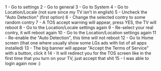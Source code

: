 1 - Go to settings
2 - Go to general
3 - Go to System
4 - Go to Location/Locale (not sure since my TV isn't in english)
5 - Uncheck the "Auto Detection" (first option)
6 - Change the selected contry to some random contry
7 - A TOS accept warning will appear, press YES, the TV will reboot
8 - Go to the Location/Locale settings again
9 - Re-select your real contry, it will reboot again
10 - Go to the Location/Location settings again
11 - Re-enable the "Auto Detection", this time will not reboot
12 - Go to Home screen (that one where usually show some LGs ads with list of all apps installed)
13 - The big banner will appear "Accept the Terms of Service" with a button, click it
14 - It will redirect you for the TOS screen like in the first time that you turn on your TV, just accept that shit
15 - I was able to login again now :)
